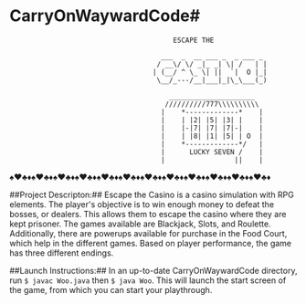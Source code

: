 # CarryOnWaywardCode#

                                            ESCAPE THE
```
                                     ___  _  __ ___ _  _ ___ _    
                                    / __\/ \/ _|_ _| \| /   | |   
                                   | (__/ ^ \_ \| ||  `|  O |_|    
                                    \__/_---/__|___|_|\_\___(_)    
```
```
                                       _____________________    
                                      //////////777\\\\\\\\\\    
                                     |    *-------------*    |    
                                     |    | |2| |5| |3| |    |    
                                     |    |-|7| |7| |7|-|    |    
                                     |    | |8| |1| |5| | O  |    
                                     |    *-------------*/   |    
                                     |      LUCKY SEVEN /    |    
                                     |                 ||    |
```

:spades::hearts::clubs::diamonds::spades::hearts::clubs::diamonds::spades::hearts::clubs::diamonds::spades::hearts::clubs::diamonds::spades::hearts::clubs::diamonds::spades::hearts::clubs::diamonds::spades::hearts::clubs::diamonds::spades::hearts::clubs::diamonds::spades::hearts::clubs::diamonds::spades::hearts::clubs::diamonds::spades::hearts::clubs::diamonds::spades::hearts::clubs::diamonds:


##Project Descripton:##
Escape the Casino is a casino simulation with RPG elements. The player's objective is to win enough money to defeat the bosses, or dealers. This allows them to escape the casino where they are kept prisoner. The games available are Blackjack, Slots, and Roulette. Additionally, there are powerups available for purchase in the Food Court, which help in the different games. Based on player performance, the game has three different endings.

##Launch Instructions:##
In an up-to-date CarryOnWaywardCode directory, run `$ javac Woo.java` then `$ java Woo`. This will launch the start screen of the game, from which you can start your playthrough.